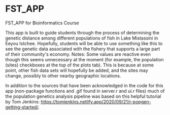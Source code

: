 # FST_APP
FST_APP for Bioinformatics Course

This app is built to guide students through the process of determining the genetic distance among different populations of fish in Lake Mistassini in Eeyou Istchee. Hopefully, students will be able to use something like this to see the genetic data associated with the fishery that supports a large part of their community's economy. 
Notes:
Some values are reactive even though this seems unnecessary at the moment (for example, the population (sites) checkboxes at the top of the plots tab). This is because at some point, other fish data sets will hopefully be added, and the sites may change, possibly to other nearby geographic locations. 

In addition to the sources that have been acknowledged in the code for this app (non-package functions and .gif found in server.r and ui.r files) much of the population genetics analysis pipeline was based on this helpful tutorial by Tom Jenkins: https://tomjenkins.netlify.app/2020/09/21/r-popgen-getting-started/.